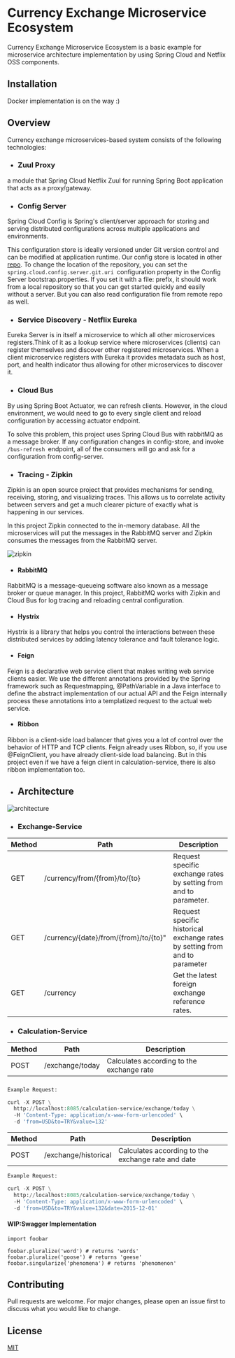 # Currency Exchange Microservice Ecosystem

Currency Exchange Microservice Ecosystem is a basic example for microservice architecture implementation by using Spring Cloud and Netflix OSS components.

## Installation

Docker implementation is on the way :)

## Overview

Currency exchange microservices-based system consists of the following technologies:

* ### Zuul Proxy

a module that Spring Cloud Netflix Zuul for running Spring Boot application that acts as a proxy/gateway.


* ### Config Server

Spring Cloud Config is Spring's client/server approach for storing and serving distributed configurations across multiple applications and environments.

This configuration store is ideally versioned under Git version control and can be modified at application runtime. Our config store is located in other [repo](https://github.com/HazalYoleri/config-store). To change the location of the repository, you can set the `spring.cloud.config.server.git.uri `configuration property in the Config Server bootstrap.properties. If you set it with a file: prefix, it should work from a local repository so that you can get started quickly and easily without a server. But you can also read configuration file from remote repo as well.

* ### Service Discovery - Netflix Eureka 
Eureka Server is in itself a microservice to which all other microservices registers.Think of it as a lookup service where microservices (clients) can register themselves and discover other registered microservices. When a client microservice registers with Eureka it provides metadata such as host, port, and health indicator thus allowing for other microservices to discover it.

* ### Cloud Bus

By using Spring Boot Actuator, we can refresh clients. However, in the cloud environment, we would need to go to every single client and reload configuration by accessing actuator endpoint.

To solve this problem, this project uses Spring Cloud Bus with rabbitMQ as a message broker. If any configuration changes in config-store, and invoke `/bus-refresh `endpoint, all of the consumers will go and ask for a configuration from config-server.

* ### Tracing - Zipkin
Zipkin is an open source project that provides mechanisms for sending, receiving, storing, and visualizing traces. This allows us to correlate activity between servers and get a much clearer picture of exactly what is happening in our services.

In this project Zipkin connected to the in-memory database. All the microservices will put the messages in the RabbitMQ server and  Zipkin consumes the messages from the RabbitMQ server.

![zipkin](https://user-images.githubusercontent.com/39515623/82371753-64915380-9a23-11ea-8009-19d94ae5bfaa.png)


* #### RabbitMQ

RabbitMQ is a message-queueing software also known as a message broker or queue manager.
In this project, RabbitMQ works with Zipkin and Cloud Bus for log tracing and reloading central configuration.
* #### Hystrix
Hystrix is a library that helps you control the interactions between these distributed services by adding latency tolerance and fault tolerance logic. 


* #### Feign
Feign is a declarative web service client that makes writing web service clients easier. We use the different annotations provided by the Spring framework such as Requestmapping, @PathVariable in a Java interface to define the abstract implementation of our actual API and the Feign internally process these annotations into a templatized request to the actual web service.

* #### Ribbon
Ribbon is a client-side load balancer that gives you a lot of control over the behavior of HTTP and TCP clients. Feign already uses Ribbon, so, if you use @FeignClient, you have already client-side load balancing. But in this project even if we have a feign client in calculation-service, there is also ribbon implementation too.

* ## Architecture
![architecture](https://user-images.githubusercontent.com/39515623/82160875-f3c22e00-98a0-11ea-8551-042bab5af60b.png)
* ### Exchange-Service

| Method        | Path           | Description  |
| ------------- |-------------| -----|
| GET      | /currency/from/{from}/to/{to} |Request specific exchange rates by setting from and to parameter. |
| GET      | /currency/{date}/from/{from}/to/{to}"    |   Request specific historical exchange rates by setting from and to parameter |
| GET | /currency      |    Get the latest foreign exchange reference rates.|

* ### Calculation-Service

| Method        | Path           | Description  |
| ------------- |-------------| -----|
| POST      | /exchange/today  |Calculates according to the exchange rate |

#####

```python
Example Request:

curl -X POST \
  http://localhost:8085/calculation-service/exchange/today \
  -H 'Content-Type: application/x-www-form-urlencoded' \
  -d 'from=USD&to=TRY&value=132'
```

| Method        | Path           | Description  |
| ------------- |-------------| -----|
| POST      | /exchange/historical    | Calculates according to the exchange rate and date |

```python
Example Request:

curl -X POST \
  http://localhost:8085/calculation-service/exchange/today \
  -H 'Content-Type: application/x-www-form-urlencoded' \
  -d 'from=USD&to=TRY&value=132&date=2015-12-01'
```

#### WIP:Swagger Implementation


```
import foobar

foobar.pluralize('word') # returns 'words'
foobar.pluralize('goose') # returns 'geese'
foobar.singularize('phenomena') # returns 'phenomenon'
```

## Contributing
Pull requests are welcome. For major changes, please open an issue first to discuss what you would like to change.

## License
[MIT](https://choosealicense.com/licenses/mit/)
